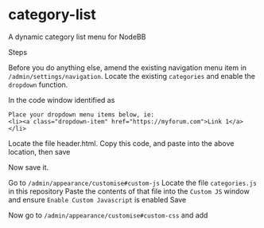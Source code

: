 # category-list
A dynamic category list menu for NodeBB

Steps

Before you do anything else, amend the existing navigation menu item in `/admin/settings/navigation`. Locate the existing `categories` and enable the `dropdown` function. 

In the code window identified as 

```
Place your dropdown menu items below, ie:
<li><a class="dropdown-item" href="https://myforum.com">Link 1</a></li>
```

Locate the file header.html. Copy this code, and paste into the above location, then save


Now save it.

Go to `/admin/appearance/customise#custom-js`
Locate the file `categories.js` in this repository
Paste the contents of that file into the `Custom JS` window and ensure `Enable Custom Javascript` is enabled
Save

Now go to `/admin/appearance/customise#custom-css` and add 






